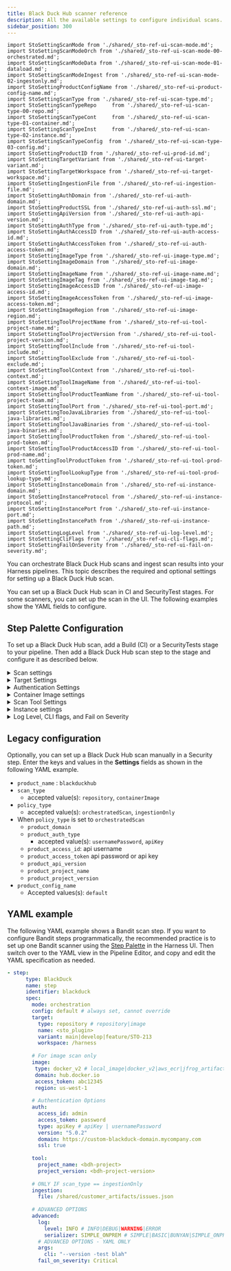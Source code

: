 ```yaml
---
title: Black Duck Hub scanner reference
description: All the available settings to configure individual scans.
sidebar_position: 300
---
```


```mdx-code-block
import StoSettingScanMode from './shared/_sto-ref-ui-scan-mode.md';
import StoSettingScanModeOrch from './shared/_sto-ref-ui-scan-mode-00-orchestrated.md';
import StoSettingScanModeData from './shared/_sto-ref-ui-scan-mode-01-dataload.md';
import StoSettingScanModeIngest from './shared/_sto-ref-ui-scan-mode-02-ingestonly.md';
import StoSettingProductConfigName from './shared/_sto-ref-ui-product-config-name.md';
import StoSettingScanType from './shared/_sto-ref-ui-scan-type.md';
import StoSettingScanTypeRepo     from './shared/_sto-ref-ui-scan-type-00-repo.md';
import StoSettingScanTypeCont     from './shared/_sto-ref-ui-scan-type-01-container.md';
import StoSettingScanTypeInst     from './shared/_sto-ref-ui-scan-type-02-instance.md';
import StoSettingScanTypeConfig  from './shared/_sto-ref-ui-scan-type-03-config.md';
import StoSettingProductID from './shared/_sto-ref-ui-prod-id.md';
import StoSettingTargetVariant from './shared/_sto-ref-ui-target-variant.md';
import StoSettingTargetWorkspace from './shared/_sto-ref-ui-target-workspace.md';
import StoSettingIngestionFile from './shared/_sto-ref-ui-ingestion-file.md';
import StoSettingAuthDomain from './shared/_sto-ref-ui-auth-domain.md';
import StoSettingProductSSL from './shared/_sto-ref-ui-auth-ssl.md';
import StoSettingApiVersion from './shared/_sto-ref-ui-auth-api-version.md';
import StoSettingAuthType from './shared/_sto-ref-ui-auth-type.md';
import StoSettingAuthAccessID from './shared/_sto-ref-ui-auth-access-id.md';
import StoSettingAuthAccessToken from './shared/_sto-ref-ui-auth-access-token.md';
import StoSettingImageType from './shared/_sto-ref-ui-image-type.md';
import StoSettingImageDomain from './shared/_sto-ref-ui-image-domain.md';
import StoSettingImageName from './shared/_sto-ref-ui-image-name.md';
import StoSettingImageTag from './shared/_sto-ref-ui-image-tag.md';
import StoSettingImageAccessID from './shared/_sto-ref-ui-image-access-id.md';
import StoSettingImageAccessToken from './shared/_sto-ref-ui-image-access-token.md';
import StoSettingImageRegion from './shared/_sto-ref-ui-image-region.md';
import StoSettingToolProjectName from './shared/_sto-ref-ui-tool-project-name.md';
import StoSettingToolProjectVersion from './shared/_sto-ref-ui-tool-project-version.md';
import StoSettingToolInclude from './shared/_sto-ref-ui-tool-include.md';
import StoSettingToolExclude from './shared/_sto-ref-ui-tool-exclude.md';
import StoSettingToolContext from './shared/_sto-ref-ui-tool-context.md';
import StoSettingToolImageName from './shared/_sto-ref-ui-tool-context-image.md';
import StoSettingToolProductTeamName from './shared/_sto-ref-ui-tool-project-team.md';
import StoSettingToolPort from './shared/_sto-ref-ui-tool-port.md';
import StoSettingTooJavaLibraries from './shared/_sto-ref-ui-tool-java-libraries.md';
import StoSettingToolJavaBinaries from './shared/_sto-ref-ui-tool-java-binaries.md';
import StoSettingToolProductToken from './shared/_sto-ref-ui-tool-prod-token.md';
import StoSettingToolProductAccessID from './shared/_sto-ref-ui-tool-prod-name.md';
import toSettingToolProductToken from './shared/_sto-ref-ui-tool-prod-token.md';
import StoSettingToolLookupType from './shared/_sto-ref-ui-tool-prod-lookup-type.md';
import StoSettingInstanceDomain from './shared/_sto-ref-ui-instance-domain.md';
import StoSettingInstanceProtocol from './shared/_sto-ref-ui-instance-protocol.md';
import StoSettingInstancePort from './shared/_sto-ref-ui-instance-port.md';
import StoSettingInstancePath from './shared/_sto-ref-ui-instance-path.md';
import StoSettingLogLevel from './shared/_sto-ref-ui-log-level.md';
import StoSettingCliFlags from './shared/_sto-ref-ui-cli-flags.md';
import StoSettingFailOnSeverity from './shared/_sto-ref-ui-fail-on-severity.md';
```



You can orchestrate Black Duck Hub scans and ingest scan results into your Harness pipelines. This topic describes the required and optional settings for setting up a Black Duck Hub scan. 

You can set up a Black Duck Hub scan in CI and SecurityTest stages. For some scanners, you can set up the scan in the UI. The following examples show the YAML fields to configure.

## Step Palette Configuration 
To set up a Black Duck Hub scan, add a Build (CI) or a SecurityTests stage to your pipeline. Then add a Black Duck Hub scan step to the stage and configure it as described below. 


<!-- 
<details>
    <summary>Step Palette</summary>

![](./static/step-palette-00.png) 

</details>

-->

<!-- ============================================================================= -->

<details><summary>Scan settings</summary>

#### Scan Mode

<StoSettingScanMode />
<StoSettingScanModeOrch />
<StoSettingScanModeData />
<StoSettingScanModeIngest />

#### Scan Configuration
<StoSettingProductConfigName />

</details>

<details>
<summary>Target Settings</summary>

#### Type
<StoSettingScanType />
<StoSettingScanTypeRepo />
<StoSettingScanTypeCont />

#### Name 
<StoSettingProductID />

#### Variant
<StoSettingTargetVariant  />

#### Workspace 
<StoSettingTargetWorkspace  />

#### Ingestion File
<StoSettingIngestionFile  />

</details>

<!-- ============================================================================= -->

<details><summary>Authentication Settings</summary>

#### Domain 
<StoSettingAuthDomain />

#### Enforce SSL
<StoSettingProductSSL />

#### API Version
<StoSettingApiVersion />

#### Type
<StoSettingAuthType />

<!-- 
#### Access ID (_orchestration_)
<StoSettingAuthAccessID />

-->

#### Access Token
<StoSettingAuthAccessToken />

</details>

<!-- ============================================================================= -->

<details><summary>Container Image settings</summary>

#### Type  (_orchestration_)
<StoSettingImageType />

#### Domain (_extraction_)
<StoSettingImageDomain />

#### Name
<StoSettingImageName />

#### Tag
<StoSettingImageTag />

#### Access Id
<StoSettingImageAccessID />

#### Access Token 
<StoSettingImageAccessToken />


</details>

<!-- ============================================================================= -->

<details><summary>Scan Tool Settings</summary>

#### Project Name
<StoSettingToolProjectName />

#### Project Version
<StoSettingToolProjectVersion />

</details>

<!-- ============================================================================= -->

<details><summary>Instance settings</summary>

#### Domain
<StoSettingInstanceDomain />

#### Protocol
<StoSettingInstanceProtocol />

#### Port
<StoSettingInstancePort />

#### Path
<StoSettingInstancePath />

</details>


<!-- ============================================================================= -->

<!-- ============================================================================= -->

<details><summary>Log Level, CLI flags, and Fail on Severity</summary>

#### Log Level
<StoSettingLogLevel />

#### Additional CLI flags
<StoSettingCliFlags />

#### Fail on severity
<StoSettingFailOnSeverity />

</details>

## Legacy configuration

Optionally, you can set up a Black Duck Hub scan manually in a Security step. Enter the keys and values in the **Settings** fields as shown in the following YAML example. 

* `product_name` : `blackduckhub`
* `scan_type`
	+ accepted value(s): `repository`, `containerImage`
* `policy_type`
	+ accepted value(s): `orchestratedScan`, `ingestionOnly`
* When `policy_type` is set to `orchestratedScan`
	+ `product_domain`
	+ `product_auth_type`
		- accepted value(s): `usernamePassword`, `apiKey`
	+ `product_access_id`: api username
	+ `product_access_token` api password or api key
	+ `product_api_version`
	+ `product_project_name`
	+ `product_project_version`
* `product_config_name`
	+ Accepted values(s): `default`

## YAML example

The following YAML example shows a Bandit scan step. If you want to configure Bandit steps programmatically, the recommended practice is to set up one Bandit scanner using the [Step Palette](#step-palette-configuration) in the Harness UI. Then switch over to the YAML view in the Pipeline Editor, and copy and edit the YAML specification as needed.

```yaml
- step:
      type: BlackDuck
      name: step
      identifier: blackduck
      spec:
        mode: orchestration
        config: default # always set, cannot override
        target: 
          type: repository # repository|image
          name: <sto_plugin>
          variant: main|develop|feature/STO-213
          workspace: /harness
        
        # For image scan only
        image:
         type: docker_v2 # local_image|docker_v2|aws_ecr|jfrog_artifactory
         domain: hub.docker.io
         access_token: abc12345
         region: us-west-1   
        
        # Authentication Options
        auth:
          access_id: admin
          access_token: password
          type: apiKey # apiKey | usernamePassword
          version: "5.0.2"
          domain: https://custom-blackduck-domain.mycompany.com
          ssl: true
        
        tool:
          project_name: <bdh-project>
          project_version: <bdh-project-version>
        
        # ONLY IF scan_type == ingestionOnly
        ingestion:
          file: /shared/customer_artifacts/issues.json
        
        # ADVANCED OPTIONS
        advanced:
          log:
            level: INFO # INFO|DEBUG|WARNING|ERROR
            serializer: SIMPLE_ONPREM # SIMPLE|BASIC|BUNYAN|SIMPLE_ONPREM|ONPREM|        
          # ADVANCED OPTIONS - YAML ONLY
          args: 
            cli: "--version -test blah"
          fail_on_severity: Critical
```

